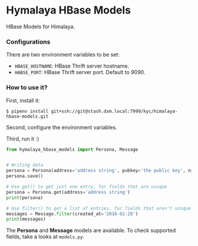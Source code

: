 # Hymalaya HBase Models

HBase Models for Himalaya.

### Configurations
There are two environment variables to be set:

* `HBASE_HOSTNAME`: HBase Thrift server hostname.  
* `HABSE_PORT`: HBase Thrift server port. Default to 9090.  

### How to use it?
First, install it:

```
$ pipenv install git+ssh://git@stash.dxm.local:7999/kyc/himalaya-hbase-models.git
```

Second, configure the environment variables.

Third, run it :)

```python
from hymalaya_hbase_models import Persona, Message


# Writing data
persona = Persona(address='address string', pubkey='the public key', nickname='jojo')
persona.save()

# Use get() to get just one entry, for fields that are unique
persona = Persona.get(address='address string')
print(persona)

# Use filter() to get a list of entries, for fields that aren't unique
messages = Message.filter(created_at='2018-02-20')
print(messages)
```

The **Persona** and **Message** models are available. To check supported fields, take a looks at `models.py`.
